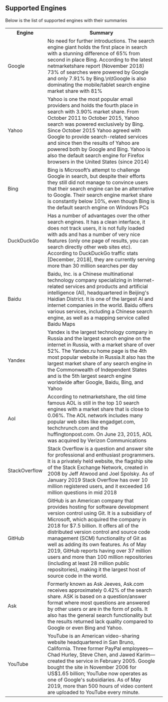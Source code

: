 ## Supported Engines

Below is the list of supported engines with their summaries

<table>
<tr>
<th>Engine</th>
<th>Summary</th>
<tr>

<tr>
<td>Google</td>
<td>No need for further introductions. The search engine giant holds the first place in search with a stunning difference of 65% from second in place Bing. According to the latest netmarketshare report (November 2018) 73% of searches were powered by Google and only 7.91% by Bing.\n\tGoogle is also dominating the mobile/tablet search engine market share with 81%<td>
</tr>

<tr>
<td>Yahoo</td>
<td>Yahoo is one the most popular email providers and holds the fourth place in search with 3.90% market share. From October 2011 to October 2015, Yahoo search was powered exclusively by Bing. Since October 2015 Yahoo agreed with Google to provide search-related services and since then the results of Yahoo are powered both by Google and Bing. Yahoo is also the default search engine for Firefox browsers in the United States (since 2014)</td>
</tr>

<tr>
<td>Bing</td>
<td>Bing is Microsoft’s attempt to challenge Google in search, but despite their efforts they still did not manage to convince users that their search engine can be an alternative to Google. Their search engine market share is constantly below 10%, even though Bing is the default search engine on Windows PCs</td>
</tr>

<tr>
<td>DuckDuckGo</td>
<td>Has a number of advantages over the other search engines. It has a clean interface, it does not track users, it is not fully loaded with ads and has a number of very nice features (only one page of results, you can search directly other web sites etc). According to DuckDuckGo traffic stats [December, 2018], they are currently serving more than 30 million searches per day</td>
</tr>

<tr>
<td>Baidu</td>
<td>Baidu, Inc. is a Chinese multinational technology company specializing in Internet-related services and products and artificial intelligence (AI), headquartered in Beijing's Haidian District. It is one of the largest AI and internet companies in the world. Baidu offers various services, including a Chinese search engine, as well as a mapping service called Baidu Maps</td>
</tr>

<tr>
<td>Yandex</td>
<td>Yandex is the largest technology company in Russia and the largest search engine on the internet in Russia, with a market share of over 52%. The Yandex.ru home page is the 4th most popular website in Russia.It also has the largest market share of any search engine in the Commonwealth of Independent States and is the 5th largest search engine worldwide after Google, Baidu, Bing, and Yahoo</td>
</tr>

<tr>
<td>Aol</td>
<td>According to netmarketshare, the old time famous AOL is still in the top 10 search engines with a market share that is close to 0.06%. The AOL network includes many popular web sites like engadget.com, techchrunch.com and the huffingtonpost.com. On June 23, 2015, AOL was acquired by Verizon Communications</td>
</tr>

<tr>
<td>StackOverflow</td>
<td>Stack Overflow is a question and answer site for professional and enthusiast programmers. It is a privately held website, the flagship site of the Stack Exchange Network, created in 2008 by Jeff Atwood and Joel Spolsky. As of January 2019 Stack Overflow has over 10 million registered users, and it exceeded 16 million questions in mid 2018</td>
</tr>

<tr>
<td>GitHub</td>
<td>GitHub is an American company that provides hosting for software development version control using Git. It is a subsidiary of Microsoft, which acquired the company in 2018 for $7.5 billion. It offers all of the distributed version control and source code management (SCM) functionality of Git as well as adding its own features. As of May 2019, GitHub reports having over 37 million users and more than 100 million repositories (including at least 28 million public repositories), making it the largest host of source code in the world.</td>
</tr>
<tr>
<td>Ask</td>
<td>Formerly known as Ask Jeeves, Ask.com receives approximately 0.42% of the search share. ASK is based on a question/answer format where most questions are answered by other users or are in the form of polls. It also has the general search functionality but the results returned lack quality compared to Google or even Bing and Yahoo.
</td>

<tr>
<td>YouTube</td>
<td>YouTube is an American video-sharing website headquartered in San Bruno, California. Three former PayPal employees—Chad Hurley, Steve Chen, and Jawed Karim—created the service in February 2005. Google bought the site in November 2006 for US$1.65 billion; YouTube now operates as one of Google's subsidiaries. As of May 2019, more than 500 hours of video content are uploaded to YouTube every minute.</td>
</tr>
</table>